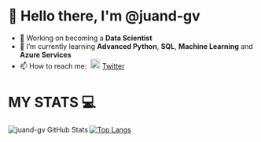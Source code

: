 # 👋 Hello there, I'm **@juand-gv**
- 🔭 Working on becoming a **Data Scientist**
- 🌱 I’m currently learning **Advanced Python**, **SQL**, **Machine Learning** and **Azure Services**
- 📫 How to reach me: &nbsp;<img width="20" src="https://www.pinclipart.com/picdir/middle/1-14041_twitter-logo-transparent-background-twitter-logo-clipart.png">&nbsp;<a href="https://twitter.com/MorbidFace" target="_blank">Twitter</a>

<!--
**morbid-face/morbid-face** is a ✨ _special_ ✨ repository because its `README.md` (this file) appears on your GitHub profile.

Here are some ideas to get you started:

- 🔭 I’m currently working on ...
- 🌱 I’m currently learning ...
- 👯 I’m looking to collaborate on ...
- 🤔 I’m looking for help with ...
- 💬 Ask me about ...
- 📫 How to reach me: ...
- 😄 Pronouns: ...
- ⚡ Fun fact: ...
-->


# MY STATS :computer:
<img align="left" alt="juand-gv GitHub Stats" src="https://github-readme-stats.vercel.app/api?username=juand-gv&include_all_commits=true&show_icons=true&theme=tokyonight">

[![Top Langs](https://github-readme-stats.vercel.app/api/top-langs/?username=juand-gv&langs_count=8&theme=tokyonight)](https://github.com/juand-gv/github-readme-stats)

